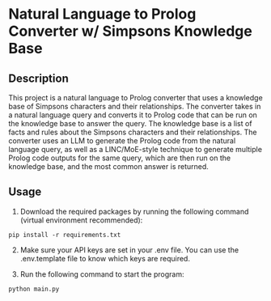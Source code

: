 # Natural Language to Prolog Converter w/ Simpsons Knowledge Base

## Description
This project is a natural language to Prolog converter that uses a knowledge base of Simpsons characters and their relationships. The converter takes in a natural language query and converts it to Prolog code that can be run on the knowledge base to answer the query. The knowledge base is a list of facts and rules about the Simpsons characters and their relationships. The converter uses an LLM to generate the Prolog code from the natural language query, as well as a LINC/MoE-style technique to generate multiple Prolog code outputs for the same query, which are then run on the knowledge base, and the most common answer is returned.

## Usage
1. Download the required packages by running the following command (virtual environment recommended):
```
pip install -r requirements.txt
```

2. Make sure your API keys are set in your .env file. You can use the .env.template file to know which keys are required.

3. Run the following command to start the program:
```python
python main.py
```